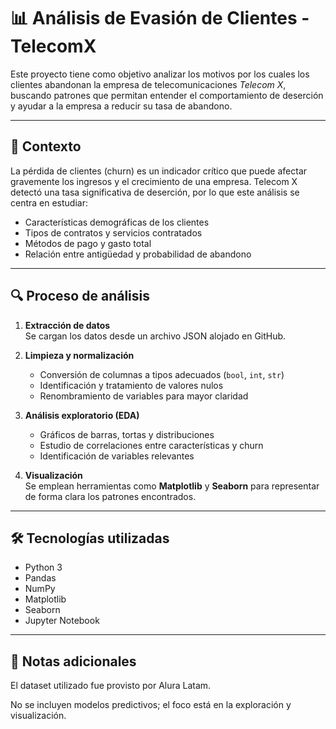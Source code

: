 # 📊 Análisis de Evasión de Clientes - TelecomX

Este proyecto tiene como objetivo analizar los motivos por los cuales los clientes abandonan la empresa de telecomunicaciones *Telecom X*, buscando patrones que permitan entender el comportamiento de deserción y ayudar a la empresa a reducir su tasa de abandono.

---

## 🧠 Contexto

La pérdida de clientes (churn) es un indicador crítico que puede afectar gravemente los ingresos y el crecimiento de una empresa. Telecom X detectó una tasa significativa de deserción, por lo que este análisis se centra en estudiar:

- Características demográficas de los clientes
- Tipos de contratos y servicios contratados
- Métodos de pago y gasto total
- Relación entre antigüedad y probabilidad de abandono

---

## 🔍 Proceso de análisis

1. **Extracción de datos**  
   Se cargan los datos desde un archivo JSON alojado en GitHub.

2. **Limpieza y normalización**  
   - Conversión de columnas a tipos adecuados (`bool`, `int`, `str`)
   - Identificación y tratamiento de valores nulos
   - Renombramiento de variables para mayor claridad

3. **Análisis exploratorio (EDA)**  
   - Gráficos de barras, tortas y distribuciones
   - Estudio de correlaciones entre características y churn
   - Identificación de variables relevantes

4. **Visualización**  
   Se emplean herramientas como **Matplotlib** y **Seaborn** para representar de forma clara los patrones encontrados.

---

## 🛠️ Tecnologías utilizadas

- Python 3
- Pandas
- NumPy
- Matplotlib
- Seaborn
- Jupyter Notebook

---

## 📌 Notas adicionales
El dataset utilizado fue provisto por Alura Latam.

No se incluyen modelos predictivos; el foco está en la exploración y visualización.
